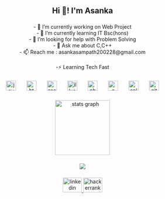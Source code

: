 <h2 align="center">Hi 👋! I'm Asanka</h2>

###

<p align="center">- 🔭 I’m currently working on Web Project<br>- 🌱 I’m currently learning IT Bsc(hons)<br>- 🤔 I’m looking for help with Problem Solving<br>- 💬 Ask me about C,C++<br>- 📫 Reach me  : asankasampath200228@gmail.com<br><br>-⚡ Learning Tech Fast</p>

###

<div align="center">
  <img src="https://cdn.jsdelivr.net/gh/devicons/devicon/icons/javascript/javascript-plain.svg" height="27" alt="javascript logo"  />
  <img width="21" />
  <img src="https://cdn.simpleicons.org/html5/E34F26" height="27" alt="html5 logo"  />
  <img width="21" />
  <img src="https://cdn.jsdelivr.net/gh/devicons/devicon/icons/css3/css3-plain-wordmark.svg" height="27" alt="css3 logo"  />
  <img width="21" />
  <img src="https://cdn.jsdelivr.net/gh/devicons/devicon/icons/illustrator/illustrator-plain.svg" height="27" alt="illustrator logo"  />
  <img width="21" />
  <img src="https://cdn.jsdelivr.net/gh/devicons/devicon/icons/photoshop/photoshop-plain.svg" height="27" alt="photoshop logo"  />
  <img width="21" />
  <img src="https://cdn.jsdelivr.net/gh/devicons/devicon/icons/c/c-line.svg" height="27" alt="c logo"  />
  <img width="21" />
  <img src="https://cdn.jsdelivr.net/gh/devicons/devicon/icons/cplusplus/cplusplus-plain.svg" height="27" alt="cplusplus logo"  />
  <img width="21" />
  <img src="https://cdn.jsdelivr.net/gh/devicons/devicon/icons/git/git-original.svg" height="27" alt="git logo"  />
</div>

###

<div align="center">
  <img src="https://github-readme-stats.vercel.app/api?username=AsankaXtremeS&hide_title=false&hide_rank=false&show_icons=true&include_all_commits=true&count_private=true&disable_animations=false&theme=dracula&locale=en&hide_border=false&order=1" height="150" alt="stats graph"/>
</div>

###

###

<div align="center">
  <img src="https://visitor-badge.laobi.icu/badge?page_id=AsankaXtremeS.AsankaXtremeS&"  />
</div>

###

<div align="center">
  <a href="https://www.linkedin.com/in/asanka-sampath-a5b5b42a9?utm_source=share&utm_campaign=share_via&utm_content=profile&utm_medium=android_app" target="_blank">
    <img src="https://raw.githubusercontent.com/maurodesouza/profile-readme-generator/master/src/assets/icons/social/linkedin/default.svg" width="52" height="40" alt="linkedin logo"  />
  </a>
  <a href="@asankasampath201" target="_blank">
    <img src="https://raw.githubusercontent.com/maurodesouza/profile-readme-generator/master/src/assets/icons/social/hackerrank/default.svg" width="52" height="40" alt="hackerrank logo"  />
  </a>
</div>

###
